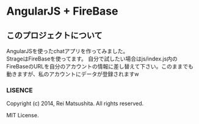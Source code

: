 # AngularJS + FireBase

## このプロジェクトについて

AngularJSを使ったchatアプリを作ってみました。  
StrageはFireBaseを使ってます。
自分で試したい場合はjs/index.js内のFireBaseのURLを自分のアカウントの情報に差し替えて下さい。このままでも動きますが、私のアカウントにデータが登録されますw

### LISENCE
Copyright (c) 2014, Rei Matsushita. All rights reserved.

MIT License.


